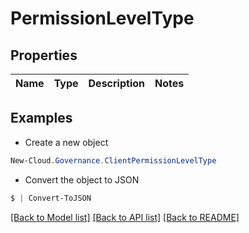 # PermissionLevelType
## Properties

Name | Type | Description | Notes
------------ | ------------- | ------------- | -------------

## Examples

- Create a new object
```powershell
New-Cloud.Governance.ClientPermissionLevelType 
```

- Convert the object to JSON
```powershell
$ | Convert-ToJSON
```


[[Back to Model list]](../README.md#documentation-for-models) [[Back to API list]](../README.md#documentation-for-api-endpoints) [[Back to README]](../README.md)

